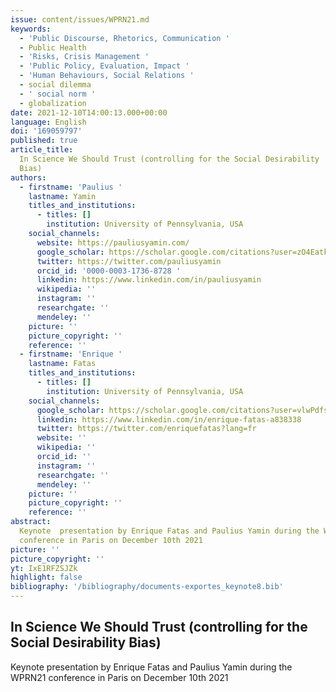 ```yaml
---
issue: content/issues/WPRN21.md
keywords:
  - 'Public Discourse, Rhetorics, Communication '
  - Public Health
  - 'Risks, Crisis Management '
  - 'Public Policy, Evaluation, Impact '
  - 'Human Behaviours, Social Relations '
  - social dilemma
  - ' social norm '
  - globalization
date: 2021-12-10T14:00:13.000+00:00
language: English
doi: '169059797'
published: true
article_title:
  In Science We Should Trust (controlling for the Social Desirability
  Bias)
authors:
  - firstname: 'Paulius '
    lastname: Yamin
    titles_and_institutions:
      - titles: []
        institution: University of Pennsylvania, USA
    social_channels:
      website: https://pauliusyamin.com/
      google_scholar: https://scholar.google.com/citations?user=zO4EatkAAAAJ&hl=en
      twitter: https://twitter.com/pauliusyamin
      orcid_id: '0000-0003-1736-8728 '
      linkedin: https://www.linkedin.com/in/pauliusyamin
      wikipedia: ''
      instagram: ''
      researchgate: ''
      mendeley: ''
    picture: ''
    picture_copyright: ''
    reference: ''
  - firstname: 'Enrique '
    lastname: Fatas
    titles_and_institutions:
      - titles: []
        institution: University of Pennsylvania, USA
    social_channels:
      google_scholar: https://scholar.google.com/citations?user=vlwPdfsAAAAJ&hl=en
      linkedin: https://www.linkedin.com/in/enrique-fatas-a838338
      twitter: https://twitter.com/enriquefatas?lang=fr
      website: ''
      wikipedia: ''
      orcid_id: ''
      instagram: ''
      researchgate: ''
      mendeley: ''
    picture: ''
    picture_copyright: ''
    reference: ''
abstract:
  Keynote  presentation by Enrique Fatas and Paulius Yamin during the WPRN21
  conference in Paris on December 10th 2021
picture: ''
picture_copyright: ''
yt: IxE1RFZSJZk
highlight: false
bibliography: '/bibliography/documents-exportes_keynote8.bib'
---
```


## In Science We Should Trust (controlling for the Social Desirability Bias)

Keynote presentation by Enrique Fatas and Paulius Yamin during the WPRN21 conference in Paris on December 10th 2021

<Youtube yt="IxE1RFZSJZk" caption ="Keynote 8 : In Science We Should Trust (controlling for the Social Desirability Bias) by Enrique Fatas"></Youtube>
